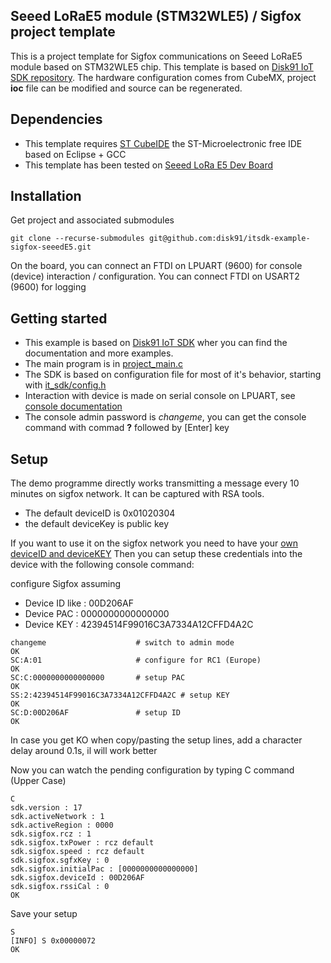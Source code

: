 ## Seeed LoRaE5 module (STM32WLE5) / Sigfox project template

This is a project template for Sigfox communications on Seeed LoRaE5 module based on STM32WLE5 chip. This template is based on [Disk91 IoT SDK repository](https://github.com/disk91/stm32-it-sdk).
The hardware configuration comes from CubeMX, project **ioc** file can be modified and source can be regenerated.

## Dependencies
* This template requires [ST CubeIDE](https://www.st.com/en/development-tools/stm32cubeide.html) the ST-Microelectronic free IDE based on Eclipse + GCC
* This template has been tested on [Seeed LoRa E5 Dev Board](https://wiki.seeedstudio.com/LoRa_E5_Dev_Board/)

## Installation

Get project and associated submodules
 
```
git clone --recurse-submodules git@github.com:disk91/itsdk-example-sigfox-seeedE5.git
```

On the board, you can connect an FTDI on LPUART (9600) for console (device) interaction / configuration. You can connect FTDI on USART2 (9600) for logging

## Getting started

- This example is based on [Disk91 IoT SDK](https://github.com/disk91/stm32-it-sdk) wher you can find the documentation and more examples.
- The main program is in [project_main.c](https://github.com/disk91/itsdk-example-sigfox-seeedE5/blob/master/Core/Src/project_main.c)
- The SDK is based on configuration file for most of it's behavior, starting with [it_sdk/config.h](https://github.com/disk91/itsdk-example-sigfox-seeedE5/blob/master/Core/Inc/it_sdk/config.h)
- Interaction with device is made on serial console on LPUART, see [console documentation](https://github.com/disk91/stm32-it-sdk/blob/master/Doc/console.md)
- The console admin password is _changeme_, you can get the console command with commad **?** followed by [Enter] key

## Setup

The demo programme directly works transmitting a message every 10 minutes on sigfox network. It can be captured with RSA tools. 
- The default deviceID is 0x01020304
- the default deviceKey is public key

If you want to use it on the sigfox network you need to have your [own deviceID and deviceKEY](https://www.disk91.com/2019/technology/sigfox/murata-abz-sigfox-connectivity/)
Then you can setup these credentials into the device with the following console command:

configure Sigfox assuming
- Device ID like : 00D206AF
- Device PAC : 0000000000000000
- Device KEY : 42394514F99016C3A7334A12CFFD4A2C


```
changeme					# switch to admin mode
OK
SC:A:01						# configure for RC1 (Europe)
OK
SC:C:0000000000000000		# setup PAC
OK
SS:2:42394514F99016C3A7334A12CFFD4A2C # setup KEY
OK
SC:D:00D206AF				# setup ID
OK

```
In case you get KO when copy/pasting the setup lines, add a character delay around 0.1s, il will work better


Now you can watch the pending configuration by typing C command (Upper Case)
``` 
C
sdk.version : 17
sdk.activeNetwork : 1
sdk.activeRegion : 0000
sdk.sigfox.rcz : 1
sdk.sigfox.txPower : rcz default
sdk.sigfox.speed : rcz default
sdk.sigfox.sgfxKey : 0
sdk.sigfox.initialPac : [0000000000000000]
sdk.sigfox.deviceId : 00D206AF 
sdk.sigfox.rssiCal : 0
OK
```

Save your setup
```
S
[INFO] S 0x00000072
OK
```
